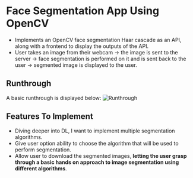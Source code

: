 # Face Segmentation App Using OpenCV

- Implements an OpenCV face segmentation Haar cascade as an API, along with a frontend to display the outputs of the API.
- User takes an image from their webcam -> the image is sent to the server -> face segmentation is performed on it and is sent back to the user -> segmented image is displayed to the user.

## Runthrough

A basic runthrough is displayed below:
![Runthrough](./face-segmentation-runthrough.gif)

## Features To Implement

- Diving deeper into DL, I want to implement multiple segmentation algorithms.
- Give user option ability to choose the algorithm that will be used to perform segmentation.
- Allow user to download the segmented images, **letting the user grasp through a basic hands on approach to image segmentation using different algorithms**.
